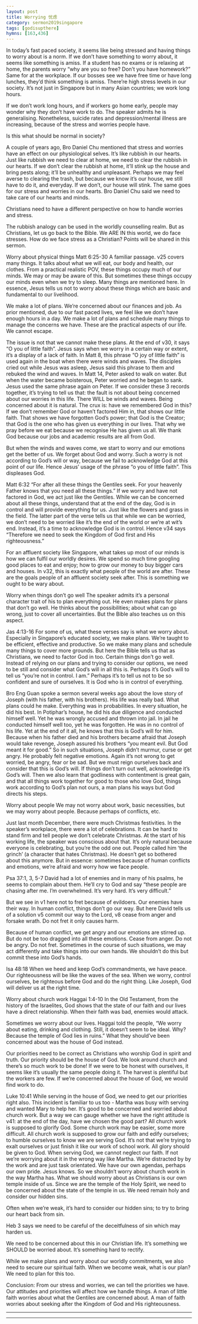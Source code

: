 ```yaml
---
layout: post
title: Worrying 忧虑 
category: sermon2019singapore
tags: [godisupthere]
hymns: [163,436]
---
```


In today’s fast paced society, it seems like being stressed and having things to worry about is a norm. If we don’t have something to worry about, it seems like something is amiss. If a student has no exams or is relaxing at home, the parents worry “why are you so free? Don’t you have homework?” Same for at the workplace. If our bosses see we have free time or have long lunches, they’d think something is amiss. There’re high stress levels in our society. It’s not just in Singapore but in many Asian countries; we work long hours. 

If we don’t work long hours, and if workers go home early, people may wonder why they don’t have work to do. The speaker admits he is generalising. Nonetheless, suicide rates and depression/mental illness are increasing, because of the stress and worries people have. 

Is this what should be normal in society?

A couple of years ago, Bro Daniel Chu mentioned that stress and worries have an effect on our physiological selves. It’s like rubbish in our hearts. Just like rubbish we need to clear at home, we need to clear the rubbish in our hearts. If we don’t clear the rubbish at home, it’ll stink up the house and bring pests along; it’ll be unhealthy and unpleasant. Perhaps we may feel averse to clearing the trash, but because we know it’s our house, we still have to do it, and everyday. If we don’t, our house will stink. The same goes for our stress and worries in our hearts. Bro Daniel Chu said we need to take care of our hearts and minds. 

Christians need to have a different perspective on how to handle worries and stress. 

The rubbish analogy can be used in the worldly counselling realm. But as Christians, let us go back to the Bible. We ARE IN this world, we do face stresses. How do we face stress as a Christian? Points will be shared in this sermon. 

Worry about physical things
Matt 6:25-30
A familiar passage.
v25 covers many things. It talks about what we will eat, our body and health, our clothes. From a practical realistic POV, these things occupy much of our minds. We may or may be aware of this. But sometimes these things occupy our minds even when we try to sleep. Many things are mentioned here. In essence, Jesus tells us not to worry about these things which are basic and fundamental to our livelihood. 

We make a lot of plans. We’re concerned about our finances and job. As prior mentioned, due to our fast paced lives, we feel like we don’t have enough hours in a day. We make a lot of plans and schedule many things to manage the concerns we have. These are the practical aspects of our life. We cannot escape. 

The issue is not that we cannot make these plans.
At the end of v30, it says “O you of little faith”. Jesus says when we worry in a certain way or extent, it’s a display of a lack of faith. In Matt 8, this phrase “O joy of little faith” is used again in the boat when there were winds and waves. The disciples cried out while Jesus was asleep, Jesus said this phrase to them and rebuked the wind and waves. In Matt 14, Peter asked to walk on water. But when the water became boisterous, Peter worried and he began to sank. Jesus used the same phrase again on Peter. If we consider these 3 records together, it’s trying to tell us that: the fault is not about being concerned about our worries in this life. There WILL be winds and waves. Being concerned about it is natural. The crux is: have we remembered God in this? If we don’t remember God or haven’t factored Him in, that shows our little faith. That shows we have forgotten God’s power; that God is the Creator; that God is the one who has given us everything in our lives. That why we pray before we eat because we recognise He has given us all. We thank God because our jobs and academic results are all from God. 

But when the winds and waves come, we start to worry and our emotions get the better of us. We forget about God and worry. Such a worry is not according to God’s will or way, because we fail to acknowledge God at this point of our life. Hence Jesus’ usage of the phrase “o you of little faith”. This displeases God. 

Matt 6:32
“For after all these things the Gentiles seek. For your heavenly Father knows that you need all these things.”
If we worry and have not factored in God, we act just like the Gentiles. While we can be concerned about all these things, understand that at the end of the day, God is in control and will provide everything for us. Just like the flowers and grass in the field. The latter part of the verse tells us that while we can be worried, we don’t need to be worried like it’s the end of the world or we’re at wit’s end. Instead, it’s a time to acknowledge God is in control. Hence v34 says “Therefore we need to seek the Kingdom of God first and His righteousness.”

For an affluent society like Singapore, what takes up most of our minds is how we can fulfil our worldly desires. We spend so much time googling good places to eat and enjoy; how to grow our money to buy bigger cars and houses. In v32, this is exactly what people of the world are after. These are the goals people of an affluent society seek after. This is something we ought to be wary about. 

Worry when things don’t go well
The speaker admits it’s a personal character trait of his to plan everything out. He even makes plans for plans that don’t go well. He thinks about the possibilities; about what can go wrong, just to cover all uncertainties. But the Bible also teaches us on this aspect. 

Jas 4:13-16
For some of us, what these verses say is what we worry about. Especially in Singapore’s educated society, we make plans. We’re taught to be efficient, effective and productive. So we make many plans and schedule many things to cover more grounds. But here the Bible tells us that as Christians, we need to factor God in too. Certain things don’t go well. Instead of relying on our plans and trying to consider our options, we need to be still and consider what God’s will in all this is. Perhaps it’s God’s will to tell us “you’re not in control. I am.” Perhaps it’s to tell us not to be so confident and sure of ourselves. It is God who is in control of everything. 

Bro Eng Guan spoke a sermon several weeks ago about the love story of Joseph (with his father, with his brothers). His life was really bad. What plans could he make. Everything was in probabilities. In every situation, he did his best. In Potiphar’s house, he did his due diligence and conducted himself well. Yet he was wrongly accused and thrown into jail. In jail he conducted himself well too, yet he was forgotten. He was in no control of his life. Yet at the end of it all, he knows that this is God’s will for him. Because when his father died and his brothers became afraid that Joseph would take revenge, Joseph assured his brothers “you meant evil. But God meant it for good.” So in such situations, Joseph didn’t murmur, curse or get angry. He probably felt negative emotions. Again it’s not wrong to get worried, be angry, fear or be sad. But we must reign ourselves back and consider that this is God’s will. If things don’t turn out well, acknowledge it’s God’s will. Then we also learn that godliness with contentment is great gain, and that all things work together for good to those who love God, things work according to God’s plan not ours, a man plans his ways but God directs his steps.

Worry about people
We may not worry about work, basic necessities, but we may worry about people. Because perhaps of conflicts, etc. 

Just last month December, there were much Christmas festivities. In the speaker’s workplace, there were a lot of celebrations. It can be hard to stand firm and tell people we don’t celebrate Christmas. At the start of his working life, the speaker was conscious about that. It’s only natural because everyone is celebrating, but you’re the odd one out. People called him ‘the grinch’ (a character that hates Christmas). He doesn’t get so bothered about this anymore. But in essence: sometimes because of human conflicts and emotions, we’re afraid and worry how we face people.

Psa 37:1, 3, 5-7
David had a lot of enemies and in many of his psalms, he seems to complain about them. He’ll cry to God and say “these people are chasing after me. I’m overwhelmed. It’s very hard. It’s very difficult.”

But we see in v1 here not to fret because of evildoers. Our enemies have their way. In human conflict, things don’t go our way. But here David tells us of a solution v5 commit our way to the Lord, v8 cease from anger and forsake wrath. Do not fret it only causes harm. 

Because of human conflict, we get angry and our emotions are stirred up. But do not be too dragged into all these emotions. Cease from anger. Do not be angry. Do not fret. Sometimes in the course of such situations, we may act differently and take things into our own hands. We shouldn’t do this but commit these into God’s hands. 

Isa 48:18
When we heed and keep God’s commandments, we have peace. Our righteousness will be like the waves of the sea. When we worry, control ourselves, be righteous before God and do the right thing. Like Joseph, God will deliver us at the right time. 

Worry about church work
Haggai 1:4-10
In the Old Testament, from the history of the Israelites, God shows that the state of our faith and our lives have a direct relationship. When their faith was bad, enemies would attack. 

Sometimes we worry about our lives. Haggai told the people, “We worry about eating, drinking and clothing. Still, it doesn’t seem to be ideal. Why? Because the temple of God lies in ruins.” What they should’ve been concerned about was the house of God instead.

Our priorities need to be correct as Christians who worship God in spirit and truth. Our priority should be the house of God. We look around church and there’s so much work to be done! If we were to be honest with ourselves, it seems like it’s usually the same people doing it. The harvest is plentiful but the workers are few. If we’re concerned about the house of God, we would find work to do. 

Luke 10:41
While serving in the house of God, we need to get our priorities right also. This incident is familiar to us too - Martha was busy with serving and wanted Mary to help her. It’s good to be concerned and worried about church work. But a way we can gauge whether we have the right attitude is v41: at the end of the day, have we chosen the good part? All church work is supposed to glorify God. Some church work may be easier, some more difficult. All church work is supposed to grow our faith and edify ourselves; to humble ourselves to know we are serving God. It’s not that we’re trying to exalt ourselves or just finish it like our work of school work. All glory should be given to God. When serving God, we cannot neglect our faith. If not we’re worrying about it in the wrong way like Martha. We’re distracted by by the work and are just task orientated. We have our own agendas, perhaps our own pride. Jesus knows. So we shouldn’t worry about church work in the way Martha has. What we should worry about as Christians is our own temple inside of us. Since we are the temple of the Holy Spirit, we need to be concerned about the state of the temple in us. We need remain holy and consider our hidden sins. 

Often when we’re weak, it’s hard to consider our hidden sins; to try to bring our heart back from sin. 

Heb 3 says we need to be careful of the deceitfulness of sin which may harden us. 

We need to be concerned about this in our Christian life. It’s something we SHOULD be worried about. It’s something hard to rectify. 

While we make plans and worry about our worldly commitments, we also need to secure our spiritual faith. When we become weak, what is our plan? We need to plan for this too. 

Conclusion:
From our stress and worries, we can tell the priorities we have. Our attitudes and priorities will affect how we handle things. A man of little faith worries about what the Gentiles are concerned about. A man of faith worries about seeking after the Kingdom of God and His righteousness. 



----
****
